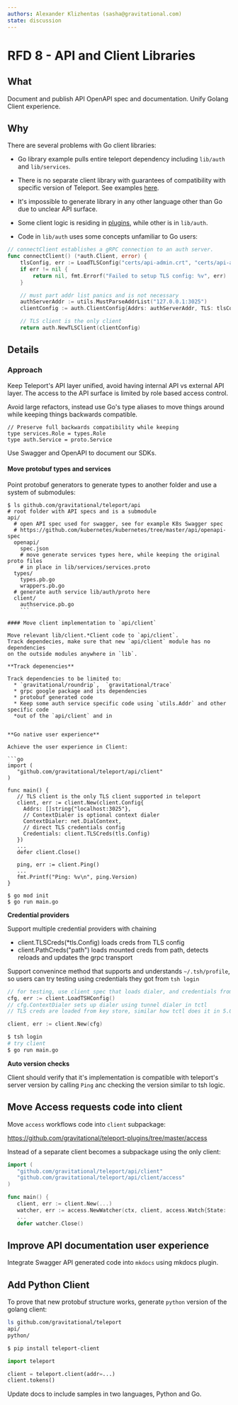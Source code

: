 ```yaml
---
authors: Alexander Klizhentas (sasha@gravitational.com)
state: discussion
---
```


# RFD 8 - API and Client Libraries

## What

Document and publish API OpenAPI spec and documentation.
Unify Golang Client experience.

## Why

There are several problems with Go client libraries:

* Go library example pulls entire teleport dependency including `lib/auth` and `lib/services`.
* There is no separate client library with guarantees of compatibility  with specific version of Teleport.
See examples [here](https://github.com/kubernetes/client-go#compatibility-matrix).
*  It's impossible to generate library in any other language other than Go due to unclear API surface.
*  Some client logic is residing in [plugins](https://github.com/gravitational/teleport-plugins/blob/master/access/access.go),
while other is in `lib/auth`.

* Code in `lib/auth` uses some concepts  unfamiliar to Go users:

```go
// connectClient establishes a gRPC connection to an auth server.
func connectClient() (*auth.Client, error) {
    tlsConfig, err := LoadTLSConfig("certs/api-admin.crt", "certs/api-admin.key", "certs/api-admin.cas")
    if err != nil {
        return nil, fmt.Errorf("Failed to setup TLS config: %v", err)
    }

    // must part addr list panics and is not necessary
    authServerAddr := utils.MustParseAddrList("127.0.0.1:3025")
    clientConfig := auth.ClientConfig{Addrs: authServerAddr, TLS: tlsConfig}

    // TLS client is the only client
    return auth.NewTLSClient(clientConfig)
```

## Details

### Approach

Keep Teleport's API layer unified, avoid having internal API vs external API layer.
The access to the API surface is limited by role based access control.

Avoid large refactors, instead use Go's type aliases to move things around while keeping things backwards compatible.

```
// Preserve full backwards compatibility while keeping
type services.Role = types.Role
type auth.Service = proto.Service
```

Use Swagger and OpenAPI to document our SDKs.

#### Move protobuf types and services

Point protobuf generators to generate types to another folder and use a system of submodules:

```
$ ls github.com/gravitational/teleport/api
# root folder with API specs and is a submodule
api/
  # open API spec used for swagger, see for example K8s Swagger spec
  # https://github.com/kubernetes/kubernetes/tree/master/api/openapi-spec
  openapi/
    spec.json
    # move generate services types here, while keeping the original proto files
    # in place in lib/services/services.proto
  types/
    types.pb.go
    wrappers.pb.go
  # generate auth service lib/auth/proto here
  client/
    authservice.pb.go
    ```

#### Move client implementation to `api/client`

Move relevant lib/client.*Client code to `api/client`.
Track dependecies, make sure that new `api/client` module has no dependencies
on the outside modules anywhere in `lib`.

**Track depenencies**

Track dependencies to be limited to:
  * `gravitational/roundrip`,  `gravitational/trace`
  * grpc google package and its dependencies
  * protobuf generated code
  * Keep some auth service specific code using `utils.Addr` and other specific code
  *out of the `api/client` and in 


**Go native user experience**

Achieve the user experience in Client:

```go
import (
   "github.com/gravitational/teleport/api/client"
)

func main() {
   // TLS client is the only TLS client supported in teleport
   client, err := client.New(client.Config{
     Addrs: []string{"localhost:3025"},
     // ContextDialer is optional context dialer
     ContextDialer: net.DialContext,
     // direct TLS credentials config
     Credentials: client.TLSCreds(tls.Config)
   })
   ...
   defer client.Close()

   ping, err := client.Ping()
   ...
   fmt.Printf("Ping: %v\n", ping.Version)
}
```

```
$ go mod init
$ go run main.go
```

**Credential providers**

Support multiple credential providers with chaining

* client.TLSCreds(*tls.Config) loads creds from TLS config
* client.PathCreds("path") loads mounted creds from path, detects reloads
and updates the grpc transport

Support convenince method that supports and understands `~/.tsh/profile`,
so users can try testing using credentials they got from `tsh login`

```go
// for testing, use client spec that loads dialer, and credentials from profile
cfg, err := client.LoadTSHConfig()
// cfg.ContextDialer sets up dialer using tunnel dialer in tctl
// TLS creds are loaded from key store, similar how tctl does it in 5.0

client, err := client.New(cfg)
```

```bash
$ tsh login
# try client
$ go run main.go
```

**Auto version checks**

Client should verify that it's implementation is compatible with
teleport's server version by calling `Ping` anc checking the version
similar to tsh logic.

## Move Access requests code into client

Move `access` workflows code into `client` subpackage:

https://github.com/gravitational/teleport-plugins/tree/master/access

Instead of a separate client becomes a subpackage using the only client:

```go
import (
   "github.com/gravitational/teleport/api/client"
   "github.com/gravitational/teleport/api/client/access"
)

func main() {
   client, err := client.New(...)
   watcher, err := access.NewWatcher(ctx, client, access.Watch{State: ...})
   ...
   defer watcher.Close()

```

## Improve API documentation user experience

Integrate Swagger API generated code into `mkdocs` using mkdocs plugin.

## Add Python Client

To prove that new protobuf structure works, generate `python` version of the
golang client:


```bash
ls github.com/gravitational/teleport
api/
python/

$ pip install teleport-client
```

```python
import teleport

client = teleport.client(addr=...)
client.tokens()
```

Update docs to include samples in two languages, Python and Go.

